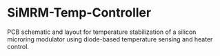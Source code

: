 # SiMRM-Temp-Controller
PCB schematic and layout for temperature stabilization of a silicon microring modulator using diode-based temperature sensing and heater control.
